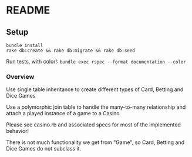 # README

## Setup
```
bundle install
rake db:create && rake db:migrate && rake db:seed
```

Run tests, with color!:
`bundle exec rspec --format documentation --color`


### Overview
Use single table inheritance to create different types of Card, Betting and Dice Games

Use a polymorphic join table to handle the many-to-many relationship and attach a played instance of a game to a Casino

Please see casino.rb and associated specs for most of the implemented behavior!

There is not much functionality we get from "Game", so Card, Betting and Dice Games do not subclass it.

